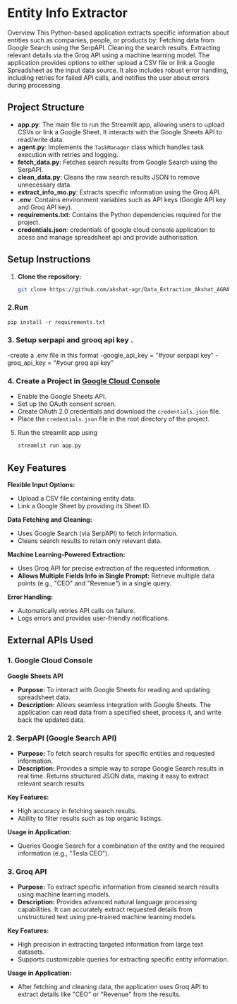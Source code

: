 # Entity Info Extractor

Overview
This Python-based application extracts specific information about entities such as companies, people, or products by:
Fetching data from Google Search using the SerpAPI.
Cleaning the search results.
Extracting relevant details via the Groq API using a machine learning model.
The application provides options to either upload a CSV file or link a Google Spreadsheet as the input data source. It also includes robust error handling, including retries for failed API calls, and notifies the user about errors during processing.

## Project Structure

- **app.py**: The main file to run the Streamlit app, allowing users to upload CSVs or link a Google Sheet. It interacts with the Google Sheets API to read/write data.
- **agent.py**: Implements the `TaskManager` class which handles task execution with retries and logging.
- **fetch_data.py**: Fetches search results from Google Search using the SerpAPI.
- **clean_data.py**: Cleans the raw search results JSON to remove unnecessary data.
- **extract_info_mo.py**: Extracts specific information using the Groq API.
- **.env**: Contains environment variables such as API keys (Google API key and Groq API key).
- **requirements.txt**: Contains the Python dependencies required for the project.
- **credentials.json**: credentials of google cloud console application to acess and manage spreadsheet api and provide authorisation.
  
## Setup Instructions

1. **Clone the repository:**
   ```bash
   git clone https://github.com/akshat-agr/Data_Extraction_Akshat_AGRAWAL.git

### 2.Run
    
    pip install -r requirements.txt

### 3. Setup serpapi and grooq api key .
   -create a .env file in this format
   -google_api_key = "#your serpapi key"
   -groq_api_key = "#your groq api key"


### 4. Create a Project in [Google Cloud Console](https://console.cloud.google.com/)

- Enable the Google Sheets API.
- Set up the OAuth consent screen.
- Create OAuth 2.0 credentials and download the `credentials.json` file.
- Place the `credentials.json` file in the root directory of the project.


5. Run the streamlit app using
   ```bash
   streamlit run app.py

## Key Features

**Flexible Input Options:**
- Upload a CSV file containing entity data.
- Link a Google Sheet by providing its Sheet ID.

**Data Fetching and Cleaning:**
- Uses Google Search (via SerpAPI) to fetch information.
- Cleans search results to retain only relevant data.

**Machine Learning-Powered Extraction:**
- Uses Groq API for precise extraction of the requested information.
- **Allows Multiple Fields Info in Single Prompt:** Retrieve multiple data points (e.g., "CEO" and "Revenue") in a single query.

**Error Handling:**
- Automatically retries API calls on failure.
- Logs errors and provides user-friendly notifications.

## External APIs Used

### 1. Google Cloud Console
**Google Sheets API**  
- **Purpose:** To interact with Google Sheets for reading and updating spreadsheet data.  
- **Description:** Allows seamless integration with Google Sheets. The application can read data from a specified sheet, process it, and write back the updated data.

### 2. SerpAPI (Google Search API)
- **Purpose:** To fetch search results for specific entities and requested information.  
- **Description:** Provides a simple way to scrape Google Search results in real time. Returns structured JSON data, making it easy to extract relevant search results.  

**Key Features:**
- High accuracy in fetching search results.
- Ability to filter results such as top organic listings.

**Usage in Application:**
- Queries Google Search for a combination of the entity and the required information (e.g., "Tesla CEO").

### 3. Groq API
- **Purpose:** To extract specific information from cleaned search results using machine learning models.  
- **Description:** Provides advanced natural language processing capabilities. It can accurately extract requested details from unstructured text using pre-trained machine learning models.

**Key Features:**
- High precision in extracting targeted information from large text datasets.
- Supports customizable queries for extracting specific entity information.

**Usage in Application:**
- After fetching and cleaning data, the application uses Groq API to extract details like "CEO" or "Revenue" from the results.





  


  
   
